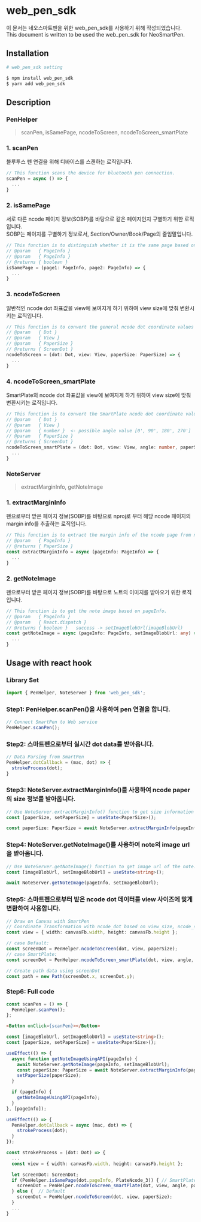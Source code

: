 # web_pen_sdk
이 문서는 네오스마트펜을 위한 web_pen_sdk를 사용하기 위해 작성되었습니다.<br />
This document is written to be used the web_pen_sdk for NeoSmartPen.

## Installation 
``` sh
# web_pen_sdk setting

$ npm install web_pen_sdk
$ yarn add web_pen_sdk
```

## Description
### **PenHelper**
> scanPen, isSamePage, ncodeToScreen, ncodeToScreen_smartPlate 
### 1. scanPen
블루투스 펜 연결을 위해 디바이스를 스캔하는 로직입니다.
```typescript
// This function scans the device for bluetooth pen connection.
scanPen = async () => {
  ...
}
```

### 2. isSamePage
서로 다른 ncode 페이지 정보(SOBP)를 바탕으로 같은 페이지인지 구별하기 위한 로직입니다. <br />
SOBP는 페이지를 구별하기 정보로서, Section/Owner/Book/Page의 줄임말입니다.
```typescript
// This function is to distinguish whether it is the same page based on different ncode page information (SOBP).
// @param   { PageInfo }
// @param   { PageInfo }
// @returns { boolean }
isSamePage = (page1: PageInfo, page2: PageInfo) => {
  ...
}
```

### 3. ncodeToScreen
일반적인 ncode dot 좌표값을 view에 보여지게 하기 위하여 view size에 맞춰 변환시키는 로직입니다.
```typescript
// This function is to convert the general ncode dot coordinate values ​​according to the view size in order to be shown in the view.
// @param   { Dot }
// @param   { View }
// @param   { PaperSize }
// @returns { ScreenDot }
ncodeToScreen = (dot: Dot, view: View, paperSize: PaperSize) => {
  ...
}
```

### 4. ncodeToScreen_smartPlate
SmartPlate의 ncode dot 좌표값을 view에 보여지게 하기 위하여 view size에 맞춰 변환시키는 로직입니다.
```typescript
// This function is to convert the SmartPlate ncode dot coordinate values ​​according to the view size in order to be shown in the view.
// @param   { Dot }
// @param   { View }
// @param   { number }  <- possible angle value [0', 90', 180', 270']
// @param   { PaperSize }
// @returns { ScreenDot }
ncodeToScreen_smartPlate = (dot: Dot, view: View, angle: number, paperSize: PaperSize) => {
  ...
}
```

### **NoteServer**
> extractMarginInfo, getNoteImage
### 1. extractMarginInfo
펜으로부터 받은 페이지 정보(SOBP)를 바탕으로 nproj로 부터 해당 ncode 페이지의 margin info를 추출하는 로직입니다.
```typescript
// This function is to extract the margin info of the ncode page from nproj based on pageInfo.
// @param   { PageInfo }
// @returns { PaperSize }
const extractMarginInfo = async (pageInfo: PageInfo) => {
  ...
}
```

### 2. getNoteImage
펜으로부터 받은 페이지 정보(SOBP)를 바탕으로 노트의 이미지를 받아오기 위한 로직입니다.
```typescript
// This function is to get the note image based on pageInfo.
// @param   { PageInfo }
// @param   { React.dispatch }
// @returns { boolean }   success -> setImageBlobUrl(imageBlobUrl)
const getNoteImage = async (pageInfo: PageInfo, setImageBlobUrl: any) => {
  ...
}
```


## Usage with react hook
### Library Set
```typescript
import { PenHelper, NoteServer } from 'web_pen_sdk';
```

### Step1: PenHelper.scanPen()을 사용하여 pen 연결을 합니다.
```typescript
// Connect SmartPen to Web service
PenHelper.scanPen();
```

### Step2: 스마트펜으로부터 실시간 dot data를 받아옵니다.
```typescript
// Data Parsing from SmartPen
PenHelper.dotCallback = (mac, dot) => {
  strokeProcess(dot);
}
```

### Step3: NoteServer.extractMarginInfo()를 사용하여 ncode paper의 size 정보를 받아옵니다.
```typescript
// Use NoteServer.extractMarginInfo() function to get size information of the ncode paper.
const [paperSize, setPaperSize] = useState<PaperSize>();

const paperSize: PaperSize = await NoteServer.extractMarginInfo(pageInfo);
```

### Step4: NoteServer.getNoteImage()를 사용하여 note의 image url을 받아옵니다.
```typescript
// Use NoteServer.getNoteImage() function to get image url of the note.
const [imageBlobUrl, setImageBlobUrl] = useState<string>();

await NoteServer.getNoteImage(pageInfo, setImageBlobUrl);
```

### Step5: 스마트펜으로부터 받은 ncode dot 데이터를 view 사이즈에 맞게 변환하여 사용합니다.
```typescript
// Draw on Canvas with SmartPen
// Coordinate Transformation with ncode_dot based on view_size, ncode_size
const view = { width: canvasFb.width, height: canvasFb.height };

// case Default:
const screenDot = PenHelper.ncodeToScreen(dot, view, paperSize);
// case SmartPlate:
const screenDot = PenHelper.ncodeToScreen_smartPlate(dot, view, angle, paperSize)

// Create path data using screenDot
const path = new Path(screenDot.x, screenDot.y);
```

### Step6: Full code
```typescript
const scanPen = () => {
  PenHelper.scanPen();
};
```
```html
<Button onClick={scanPen}></Button>
```
```typescript
const [imageBlobUrl, setImageBlobUrl] = useState<string>();
const [paperSize, setPaperSize] = useState<PaperSize>();

useEffect(() => {
  async function getNoteImageUsingAPI(pageInfo) {
    await NoteServer.getNoteImage(pageInfo, setImageBlobUrl);
    const paperSize: PaperSize = await NoteServer.extractMarginInfo(pageInfo);
    setPaperSize(paperSize);
  }

  if (pageInfo) {
    getNoteImageUsingAPI(pageInfo);
  }
}, [pageInfo]);
```
```typescript
useEffect(() => {
  PenHelper.dotCallback = async (mac, dot) => {
    strokeProcess(dot);
  }
});

const strokeProcess = (dot: Dot) => {
  ...
  const view = { width: canvasFb.width, height: canvasFb.height };

  let screenDot: ScreenDot;
  if (PenHelper.isSamePage(dot.pageInfo, PlateNcode_3)) { // SmartPlate
    screenDot = PenHelper.ncodeToScreen_smartPlate(dot, view, angle, paperSize);
  } else {  // Default
    screenDot = PenHelper.ncodeToScreen(dot, view, paperSize);
  }
  ...
}
```